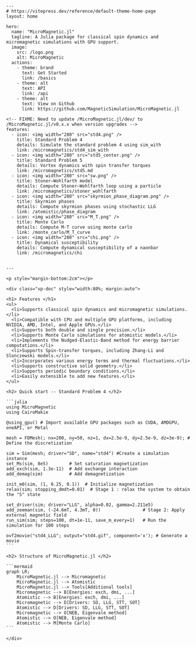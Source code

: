 ```@raw html
---
# https://vitepress.dev/reference/default-theme-home-page
layout: home

hero:
  name: "MicroMagnetic.jl"
  tagline: A Julia package for classical spin dynamics and micromagnetic simulations with GPU support.
  image: 
    src: /logo.png
    alt: MicroMagnetic
  actions:
    - theme: brand
      text: Get Started
      link: /basics
    - theme: alt
      text: API
      link: /api
    - theme: alt
      text: View on Github
      link: https://github.com/MagneticSimulation/MicroMagnetic.jl

<!-- FIXME: Need to update /MicroMagnetic.jl/dev/ to /MicroMagnetic.jl/v0.x.x when version upgrades -->
features:
  - icon: <img width="280" src="std4.png" />
    title: Standard Problem 4
    details: Simulate the standard problem 4 using sim_with
    link: /micromagnetics/std4_sim_with
  - icon: <img width="280" src="std5_center.png" />
    title: Standard Problem 5
    details: Vortex dynamics with spin transfer torques
    link: /micromagnetics/std5.md
  - icon: <img width="280" src="sw.png" />
    title: Stoner–Wohlfarth model
    details: Compute Stoner–Wohlfarth loop using a particle
    link: /micromagnetics/stoner_wohlfarth
  - icon: <img width="280" src="skyrmion_phase_diagram.png" />
    title: Skyrmion phases
    details: Compute skyrmion phases using stochastic LLG
    link: /atomistic/phase_diagram
  - icon: <img width="280" src="M_T.png" />
    title: Monte Carlo
    details: Compute M-T curve using monte carlo
    link: /monte_carlo/M_T_curve
  - icon: <img width="280" src="chi.png" />
    title: Dynamical susceptibility
    details: Compute dynamical susceptibility of a naonbar
    link: /micromagnetics/chi


---

```

````@raw html
<p style="margin-bottom:2cm"></p>

<div class="vp-doc" style="width:80%; margin:auto">

<h1> Features </h1>
<ul>
  <li>Supports classical spin dynamics and micromagnetic simulations.</li>
  <li>Compatible with CPU and multiple GPU platforms, including NVIDIA, AMD, Intel, and Apple GPUs.</li>
  <li>Supports both double and single precision.</li>
  <li>Supports Monte Carlo simulations for atomistic models.</li>
  <li>Implements the Nudged-Elastic-Band method for energy barrier computations.</li>
  <li>Supports Spin-transfer torques, including Zhang-Li and Slonczewski models.</li>
  <li>Incorporates various energy terms and thermal fluctuations.</li>
  <li>Supports constructive solid geometry.</li>
  <li>Supports periodic boundary conditions.</li>
  <li>Easily extensible to add new features.</li>
</ul>

<h2> Quick start -- Standard Problem 4 </h2>

```julia
using MicroMagnetic
using CairoMakie

@using_gpu() # Import available GPU packages such as CUDA, AMDGPU, oneAPI, or Metal

mesh = FDMesh(; nx=200, ny=50, nz=1, dx=2.5e-9, dy=2.5e-9, dz=3e-9); # Define the discretization

sim = Sim(mesh; driver="SD", name="std4") #Create a simulation instance
set_Ms(sim, 8e5)        # Set saturation magnetization
add_exch(sim, 1.3e-11)  # Add exchange interaction
add_demag(sim)          # Add demagnetization

init_m0(sim, (1, 0.25, 0.1))  # Initialize magnetization
relax(sim; stopping_dmdt=0.01)  # Stage 1 : relax the system to obtain the "S" state

set_driver(sim; driver="LLG", alpha=0.02, gamma=2.211e5)
add_zeeman(sim, (-24.6mT, 4.3mT, 0))                # Stage 2: Apply external magnetic field
run_sim(sim; steps=100, dt=1e-11, save_m_every=1)   # Run the simulation for 100 steps

ovf2movie("std4_LLG"; output="std4.gif", component='x'); # Generate a movie
```

<h2> Structure of MicroMagnetic.jl </h2>

```mermaid
graph LR;
    MicroMagnetic.jl --> Micromagnetic
    MicroMagnetic.jl --> Atomistic
    MicroMagnetic.jl --> Tools[Additional tools]
    Micromagnetic --> B[Energies: exch, dmi, ...]
    Atomistic --> B[Energies: exch, dmi, ...]
    Micromagnetic --> D[Drivers: SD, LLG, STT, SOT]
    Atomistic --> D[Drivers: SD, LLG, STT, SOT]
    Micromagnetic --> O[NEB, Eigenvale method]
    Atomistic --> O[NEB, Eigenvale method]
    Atomistic --> M[Monte Carlo]
```

</div>
````
